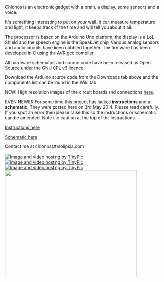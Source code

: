 Chlonos is an electronic gadget with a brain, a display, some sensors and a voice.

It's something interesting to put on your wall. It can measure temperature and light, it keeps track of the time and will tell you about it all.

The processor is based on the Arduino Uno platform, the display is a LoL Shield and the speech engine is the SpeakJet chip. Various analog sensors and audio circuits have been cobbled together. The firmware has been developed in C using the AVR gcc compiler.

All hardware schematics and source code have been released as Open Source under the GNU GPL v3 licence.

Download the Arduino source code from the Downloads tab above and the components list can be found in the Wiki tab.

NEW! High resolution images of the circuit boards and connections <a href='http://imgur.com/a/KiiHP'>here</a>.

EVEN NEWER  For some time this project has lacked **instructions** and a **schematic**.  They were posted here on 3rd May 2014.  Please read carefully.  If you spot an  error then please raise this so the instructions or schematic can be amended.  Note the caution at the top of the instructions.

<a href='https://drive.google.com/file/d/0B9lFMQGzJELjendpbWhqWWNCUVE/edit?usp=sharing'>Instructions here</a>

<a href='https://drive.google.com/file/d/0B9lFMQGzJELjZjVwQkE2TFhXaXc/edit?usp=sharing'>Schematic here</a>


Contact me at chlonos(at)solipsia.com<br><br>
<a href='http://tinypic.com?ref=2m4skt2'><img src='http://i50.tinypic.com/2m4skt2.gif' alt='Image and video hosting by TinyPic' border='0' />
<a href='http://tinypic.com?ref=kz3m9'><img src='http://i50.tinypic.com/kz3m9.gif' alt='Image and video hosting by TinyPic' border='0' />
<a href='http://tinypic.com?ref=6on3op'><img src='http://i45.tinypic.com/6on3op.jpg' alt='Image and video hosting by TinyPic' border='0' /><br />
<a href='http://www.youtube.com/watch?feature=player_embedded&v=Drosa6lVk7c' target='_blank'><img src='http://img.youtube.com/vi/Drosa6lVk7c/0.jpg' width='425' height=344 /></a>